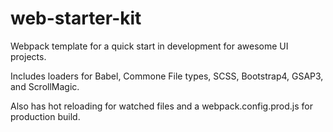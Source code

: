 # web-starter-kit
Webpack template for a quick start in development for awesome UI projects. 

Includes loaders for Babel, Commone File types, SCSS, Bootstrap4, GSAP3, and ScrollMagic.

Also has hot reloading for watched files and a webpack.config.prod.js for production build.
